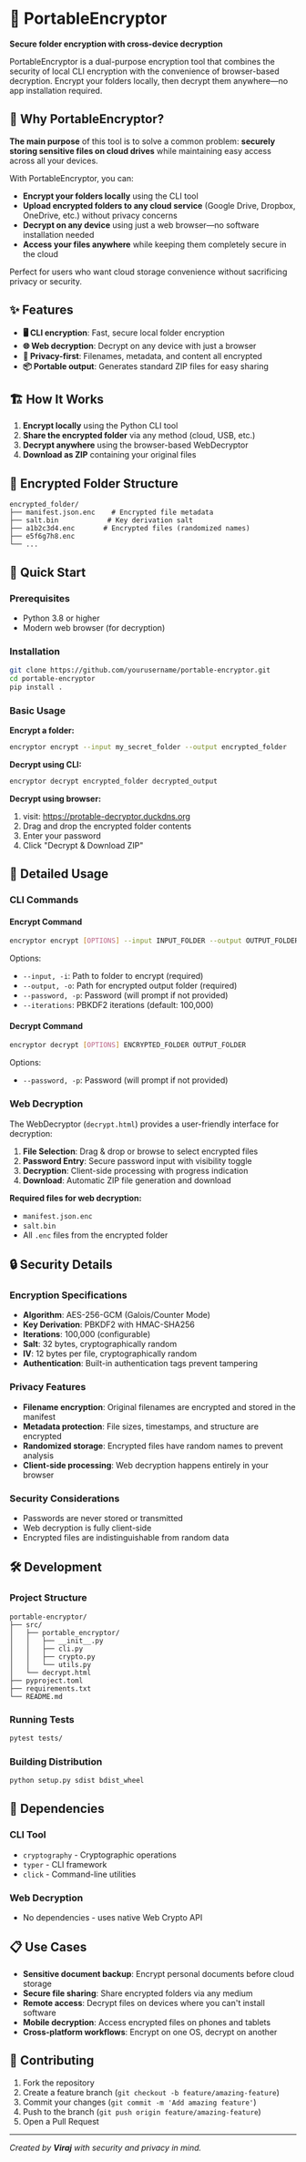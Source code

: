# 🔐 PortableEncryptor

**Secure folder encryption with cross-device decryption**

PortableEncryptor is a dual-purpose encryption tool that combines the security of local CLI encryption with the convenience of browser-based decryption. Encrypt your folders locally, then decrypt them anywhere—no app installation required.

## 🎯 Why PortableEncryptor?

**The main purpose** of this tool is to solve a common problem: **securely storing sensitive files on cloud drives** while maintaining easy access across all your devices.

With PortableEncryptor, you can:

- **Encrypt your folders locally** using the CLI tool
- **Upload encrypted folders to any cloud service** (Google Drive, Dropbox, OneDrive, etc.) without privacy concerns
- **Decrypt on any device** using just a web browser—no software installation needed
- **Access your files anywhere** while keeping them completely secure in the cloud

Perfect for users who want cloud storage convenience without sacrificing privacy or security.

## ✨ Features

- **🖥️ CLI encryption**: Fast, secure local folder encryption
- **🌐 Web decryption**: Decrypt on any device with just a browser
- **🔐 Privacy-first**: Filenames, metadata, and content all encrypted
- **📦 Portable output**: Generates standard ZIP files for easy sharing

## 🏗️ How It Works

1. **Encrypt locally** using the Python CLI tool
2. **Share the encrypted folder** via any method (cloud, USB, etc.)
3. **Decrypt anywhere** using the browser-based WebDecryptor
4. **Download as ZIP** containing your original files

## 📁 Encrypted Folder Structure

```
encrypted_folder/
├── manifest.json.enc    # Encrypted file metadata
├── salt.bin            # Key derivation salt
├── a1b2c3d4.enc       # Encrypted files (randomized names)
├── e5f6g7h8.enc
└── ...
```

## 🚀 Quick Start

### Prerequisites

- Python 3.8 or higher
- Modern web browser (for decryption)

### Installation

```bash
git clone https://github.com/yourusername/portable-encryptor.git
cd portable-encryptor
pip install .
```

### Basic Usage

**Encrypt a folder:**

```bash
encryptor encrypt --input my_secret_folder --output encrypted_folder
```

**Decrypt using CLI:**

```bash
encryptor decrypt encrypted_folder decrypted_output
```

**Decrypt using browser:**

1. visit: https://protable-decryptor.duckdns.org
2. Drag and drop the encrypted folder contents
3. Enter your password
4. Click "Decrypt & Download ZIP"

## 📖 Detailed Usage

### CLI Commands

#### Encrypt Command

```bash
encryptor encrypt [OPTIONS] --input INPUT_FOLDER --output OUTPUT_FOLDER
```

Options:

- `--input, -i`: Path to folder to encrypt (required)
- `--output, -o`: Path for encrypted output folder (required)
- `--password, -p`: Password (will prompt if not provided)
- `--iterations`: PBKDF2 iterations (default: 100,000)

#### Decrypt Command

```bash
encryptor decrypt [OPTIONS] ENCRYPTED_FOLDER OUTPUT_FOLDER
```

Options:

- `--password, -p`: Password (will prompt if not provided)

### Web Decryption

The WebDecryptor (`decrypt.html`) provides a user-friendly interface for decryption:

1. **File Selection**: Drag & drop or browse to select encrypted files
2. **Password Entry**: Secure password input with visibility toggle
3. **Decryption**: Client-side processing with progress indication
4. **Download**: Automatic ZIP file generation and download

**Required files for web decryption:**

- `manifest.json.enc`
- `salt.bin`
- All `.enc` files from the encrypted folder

## 🔒 Security Details

### Encryption Specifications

- **Algorithm**: AES-256-GCM (Galois/Counter Mode)
- **Key Derivation**: PBKDF2 with HMAC-SHA256
- **Iterations**: 100,000 (configurable)
- **Salt**: 32 bytes, cryptographically random
- **IV**: 12 bytes per file, cryptographically random
- **Authentication**: Built-in authentication tags prevent tampering

### Privacy Features

- **Filename encryption**: Original filenames are encrypted and stored in the manifest
- **Metadata protection**: File sizes, timestamps, and structure are encrypted
- **Randomized storage**: Encrypted files have random names to prevent analysis
- **Client-side processing**: Web decryption happens entirely in your browser

### Security Considerations

- Passwords are never stored or transmitted
- Web decryption is fully client-side
- Encrypted files are indistinguishable from random data

## 🛠️ Development

### Project Structure

```
portable-encryptor/
├── src/
│   ├── portable_encryptor/
│   │   ├── __init__.py
│   │   ├── cli.py
│   │   ├── crypto.py
│   │   └── utils.py
│   └── decrypt.html
├── pyproject.toml
├── requirements.txt
└── README.md
```

### Running Tests

```bash
pytest tests/
```

### Building Distribution

```bash
python setup.py sdist bdist_wheel
```

## 🔧 Dependencies

### CLI Tool

- `cryptography` - Cryptographic operations
- `typer` - CLI framework
- `click` - Command-line utilities

### Web Decryption

- No dependencies - uses native Web Crypto API

## 📋 Use Cases

- **Sensitive document backup**: Encrypt personal documents before cloud storage
- **Secure file sharing**: Share encrypted folders via any medium
- **Remote access**: Decrypt files on devices where you can't install software
- **Mobile decryption**: Access encrypted files on phones and tablets
- **Cross-platform workflows**: Encrypt on one OS, decrypt on another

## 🤝 Contributing

1. Fork the repository
2. Create a feature branch (`git checkout -b feature/amazing-feature`)
3. Commit your changes (`git commit -m 'Add amazing feature'`)
4. Push to the branch (`git push origin feature/amazing-feature`)
5. Open a Pull Request

---

_Created by **Viraj** with security and privacy in mind._
